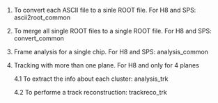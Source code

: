 
1. To convert each ASCII file to a sinle ROOT file. For H8 and SPS:          ascii2root_common

2. To merge all single ROOT files to a single ROOT file. For H8 and SPS:     convert_common

3. Frame analysis for a single chip. For H8 and SPS:                         analysis_common

4. Tracking with more than one plane. For H8 and only for 4 planes

    4.1 To extract the info about each cluster:                             analysis_trk

    4.2 To performe a track reconstruction:                                 trackreco_trk




